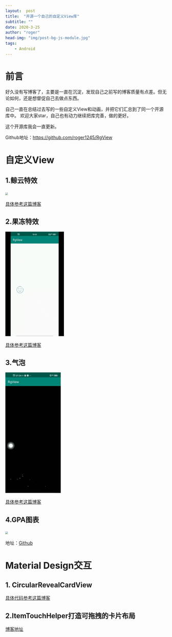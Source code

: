 ```yaml
---
layout:	 post
title:	"开源一个自己的自定义View库"
subtitle: ""
date: 2020-3-25
author: "roger"
head-img: "img/post-bg-js-module.jpg"
tags:
    - Android
---
```


# 前言

好久没有写博客了，主要是一直在沉淀，发现自己之前写的博客质量有点差。但无论如何，还是想督促自己去做点东西。

自己一直在总结过去写的一些自定义View和动画，并把它们汇总到了同一个开源库中。
欢迎大家star，自己也有动力继续把库完善，做的更好。

这个开源库我会一直更新。

Github地址：https://github.com/roger1245/RgView

# 自定义View

## 1.鲸云特效

<img src="https://raw.githubusercontent.com/roger1245/ImgBed/master/img/1.gif" style="zoom:50%;" />

[具体参考这篇博客](https://juejin.im/post/5d033e46e51d4550723b13e6) 

## 2.果冻特效

<img src="https://raw.githubusercontent.com/roger1245/ImgBed/master/img/2.gif" style="zoom:50%;" />

[具体参考这篇博客](https://juejin.im/post/5d0c8c46f265da1ba84a9857) 

## 3.气泡

<img src="https://raw.githubusercontent.com/roger1245/ImgBed/master/img/bubble.gif" style="zoom:50%;" />

[具体参考这篇博客](https://juejin.im/post/5d534f83f265da03925a3c36) 

## 4.GPA图表

<img src="https://raw.githubusercontent.com/roger1245/ImgBed/master/img/3-25-(1).gif" style="zoom:50%;" />



地址：[Github](https://github.com/roger1245/RgView/blob/master/app/src/main/java/com/rg/rgview/selfView/gpa/GPAGraph.kt)

# Material Design交互


## 1. CircularRevealCardView

[具体代码参考这篇博客](https://roger1245.github.io/2019/11/03/FAB%E9%85%8D%E5%90%88CircularRevealCardView/)

## 2.ItemTouchHelper打造可拖拽的卡片布局

[博客地址](https://roger1245.github.io/2019/11/06/ItemTouchHelper%E6%89%93%E9%80%A0%E5%8F%AF%E6%8B%96%E6%8B%BD%E7%9A%84%E5%8D%A1%E7%89%87%E5%B8%83%E5%B1%80/)